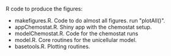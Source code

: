 R code to produce the figures:

 * makefigures.R. Code to do almost all figures. run "plotAll()".
 * appChemostat.R. Shiny app with the chemostat setup.
 * modelChemostat.R. Code for the chemostat runs
 * model.R. Core routines for the unicellular model.
 * basetools.R. Plotting routines.
 
 